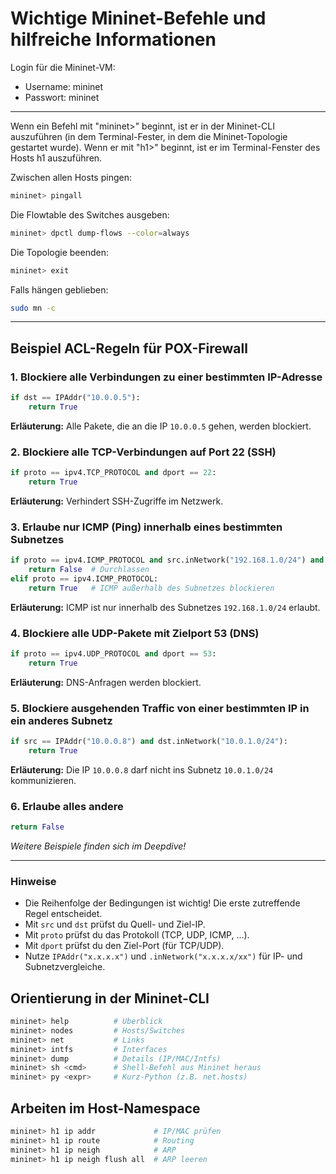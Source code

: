 # Wichtige Mininet-Befehle und hilfreiche Informationen

Login für die Mininet-VM:  
- Username: mininet
- Passwort: mininet  
---


Wenn ein Befehl mit "mininet>" beginnt, ist er in der Mininet-CLI auszuführen (in dem Terminal-Fester, in dem die Mininet-Topologie gestartet wurde). Wenn er mit "h1>" beginnt, ist er im Terminal-Fenster des Hosts h1 auszuführen.

Zwischen allen Hosts pingen:
```bash
mininet> pingall
```

Die Flowtable des Switches ausgeben:
```bash
mininet> dpctl dump-flows --color=always
```

Die Topologie beenden:
```bash
mininet> exit
```

Falls hängen geblieben:
```bash
sudo mn -c
```
---

## Beispiel ACL-Regeln für POX-Firewall

### 1. Blockiere alle Verbindungen zu einer bestimmten IP-Adresse
```python
if dst == IPAddr("10.0.0.5"):
    return True
```
**Erläuterung:** Alle Pakete, die an die IP `10.0.0.5` gehen, werden blockiert.

### 2. Blockiere alle TCP-Verbindungen auf Port 22 (SSH)
```python
if proto == ipv4.TCP_PROTOCOL and dport == 22:
    return True
```
**Erläuterung:** Verhindert SSH-Zugriffe im Netzwerk.

### 3. Erlaube nur ICMP (Ping) innerhalb eines bestimmten Subnetzes
```python
if proto == ipv4.ICMP_PROTOCOL and src.inNetwork("192.168.1.0/24") and dst.inNetwork("192.168.1.0/24"):
    return False  # Durchlassen
elif proto == ipv4.ICMP_PROTOCOL:
    return True   # ICMP außerhalb des Subnetzes blockieren
```
**Erläuterung:** ICMP ist nur innerhalb des Subnetzes `192.168.1.0/24` erlaubt.

### 4. Blockiere alle UDP-Pakete mit Zielport 53 (DNS)
```python
if proto == ipv4.UDP_PROTOCOL and dport == 53:
    return True
```
**Erläuterung:** DNS-Anfragen werden blockiert.

### 5. Blockiere ausgehenden Traffic von einer bestimmten IP in ein anderes Subnetz
```python
if src == IPAddr("10.0.0.8") and dst.inNetwork("10.0.1.0/24"):
    return True
```
**Erläuterung:** Die IP `10.0.0.8` darf nicht ins Subnetz `10.0.1.0/24` kommunizieren.

### 6. Erlaube alles andere
```python
return False
```

_Weitere Beispiele finden sich im Deepdive!_

---

### Hinweise
- Die Reihenfolge der Bedingungen ist wichtig! Die erste zutreffende Regel entscheidet.
- Mit `src` und `dst` prüfst du Quell- und Ziel-IP.
- Mit `proto` prüfst du das Protokoll (TCP, UDP, ICMP, ...).
- Mit `dport` prüfst du den Ziel-Port (für TCP/UDP).
- Nutze `IPAddr("x.x.x.x")` und `.inNetwork("x.x.x.x/xx")` für IP- und Subnetzvergleiche.


## Orientierung in der Mininet-CLI
```bash
mininet> help          # Überblick
mininet> nodes         # Hosts/Switches
mininet> net           # Links
mininet> intfs         # Interfaces
mininet> dump          # Details (IP/MAC/Intfs)
mininet> sh <cmd>      # Shell-Befehl aus Mininet heraus
mininet> py <expr>     # Kurz-Python (z.B. net.hosts)
```

## Arbeiten im Host-Namespace
```bash
mininet> h1 ip addr             # IP/MAC prüfen
mininet> h1 ip route            # Routing
mininet> h1 ip neigh            # ARP
mininet> h1 ip neigh flush all  # ARP leeren
```
